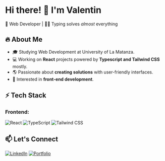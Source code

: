 # Hi there! 👋 I'm Valentin
🚀 Web Developer | 👨‍💻 Typing solves _almost_ everything

## 🔥 About Me
- 🎓 Studying Web Development at University of La Matanza.
- 💻 Working on **React** projects powered by **Typescript and Tailwind CSS** mostly.
- 🌎 Passionate about **creating solutions** with user-friendly interfaces.
- 🎯 Interested in **front-end development**.

## ⚡ Tech Stack
### Frontend:
![React](https://img.shields.io/badge/React-61DAFB?style=for-the-badge&logo=react&logoColor=white)
![TypeScript](https://img.shields.io/badge/TypeScript-007ACC?style=for-the-badge&logo=typescript&logoColor=white)
![Tailwind CSS](https://img.shields.io/badge/TailwindCSS-38B2AC?style=for-the-badge&logo=tailwind-css&logoColor=white)

## 📫 Let's Connect
[![LinkedIn](https://img.shields.io/badge/LinkedIn-0A66C2?style=for-the-badge&logo=linkedin&logoColor=white)](https://www.linkedin.com/in/valentin-virzi)
[![Portfolio](https://img.shields.io/badge/Portfolio-24292E?style=for-the-badge&logo=github&logoColor=white)](https://yourportfolio.com)

<!--
**valenvirzi/valenvirzi** is a ✨ _special_ ✨ repository because its `README.md` (this file) appears on your GitHub profile.

Here are some ideas to get you started:

- 🔭 I’m currently working on ...
- 🌱 I’m currently learning ...
- 👯 I’m looking to collaborate on ...
- 🤔 I’m looking for help with ...
- 💬 Ask me about ...
- 📫 How to reach me: ...
- 😄 Pronouns: ...
- ⚡ Fun fact: ...
-->

